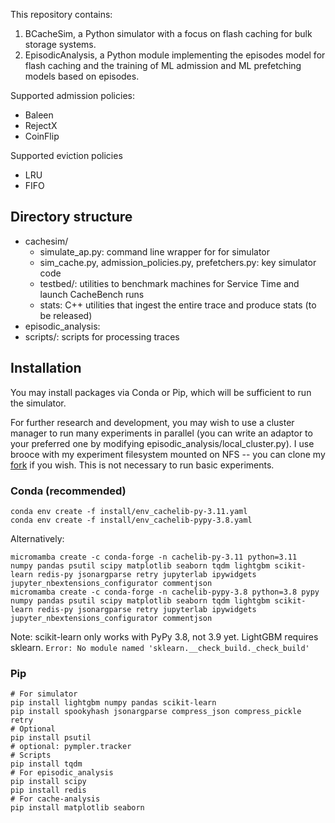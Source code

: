 This repository contains:

1. BCacheSim, a Python simulator with a focus on flash
caching for bulk storage systems.
2. EpisodicAnalysis, a Python module implementing the episodes model
for flash caching and the training of ML admission and ML prefetching models
based on episodes.

Supported admission policies:
- Baleen
- RejectX
- CoinFlip

Supported eviction policies
- LRU
- FIFO

## Directory structure

- cachesim/
    - simulate_ap.py: command line wrapper for for simulator
    - sim_cache.py, admission_policies.py, prefetchers.py: key simulator code
    - testbed/: utilities to benchmark machines for Service Time and launch CacheBench runs
    - stats: C++ utilities that ingest the entire trace and produce stats (to be released)
- episodic_analysis: 
- scripts/: scripts for processing traces

## Installation

You may install packages via Conda or Pip, which will be sufficient to run the simulator.

For further research and development, you may wish to use a cluster manager to run many experiments in parallel (you can write an adaptor to your preferred one by modifying episodic_analysis/local_cluster.py). I use brooce with my experiment filesystem mounted on NFS -- you can clone my [fork](https://github.com/wonglkd/brooce) if you wish. This is not necessary to run basic experiments.

### Conda (recommended)

```
conda env create -f install/env_cachelib-py-3.11.yaml
conda env create -f install/env_cachelib-pypy-3.8.yaml
```

Alternatively:

```
micromamba create -c conda-forge -n cachelib-py-3.11 python=3.11      numpy pandas psutil scipy matplotlib seaborn tqdm lightgbm scikit-learn redis-py jsonargparse retry jupyterlab ipywidgets jupyter_nbextensions_configurator commentjson
micromamba create -c conda-forge -n cachelib-pypy-3.8 python=3.8 pypy numpy pandas psutil scipy matplotlib seaborn tqdm lightgbm scikit-learn redis-py jsonargparse retry jupyterlab ipywidgets jupyter_nbextensions_configurator commentjson
```

Note: scikit-learn only works with PyPy 3.8, not 3.9 yet. LightGBM requires sklearn.
    `Error: No module named 'sklearn.__check_build._check_build'`

### Pip
```
# For simulator
pip install lightgbm numpy pandas scikit-learn
pip install spookyhash jsonargparse compress_json compress_pickle retry
# Optional
pip install psutil
# optional: pympler.tracker
# Scripts
pip install tqdm
# For episodic_analysis
pip install scipy
pip install redis
# For cache-analysis
pip install matplotlib seaborn
```

